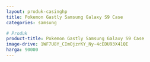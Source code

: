 ```yaml
---
layout: produk-casinghp
title: Pokemon Gastly Samsung Galaxy S9 Case
categories: samsung

# Produk
product-title: Pokemon Gastly Samsung Galaxy S9 Case
image-drive: 1WF7U8Y_CImOjzrKY_Ny-4cEDU93X41QE
harga: 90000
---
```

